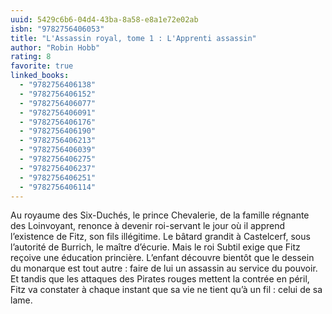 ```yaml
---
uuid: 5429c6b6-04d4-43ba-8a58-e8a1e72e02ab
isbn: "9782756406053"
title: "L'Assassin royal, tome 1 : L'Apprenti assassin"
author: "Robin Hobb"
rating: 8
favorite: true
linked_books:
  - "9782756406138"
  - "9782756406152"
  - "9782756406077"
  - "9782756406091"
  - "9782756406176"
  - "9782756406190"
  - "9782756406213"
  - "9782756406039"
  - "9782756406275"
  - "9782756406237"
  - "9782756406251"
  - "9782756406114"
---
```


Au royaume des Six-Duchés, le prince Chevalerie, de la famille régnante des Loinvoyant, renonce à devenir roi-servant le jour où il apprend l’existence de Fitz, son fils illégitime. Le bâtard grandit à Castelcerf, sous l’autorité de Burrich, le maître d’écurie. Mais le roi Subtil exige que Fitz reçoive une éducation princière. L’enfant découvre bientôt que le dessein du monarque est tout autre : faire de lui un assassin au service du pouvoir. Et tandis que les attaques des Pirates rouges mettent la contrée en péril, Fitz va constater à chaque instant que sa vie ne tient qu’à un fil : celui de sa lame.
